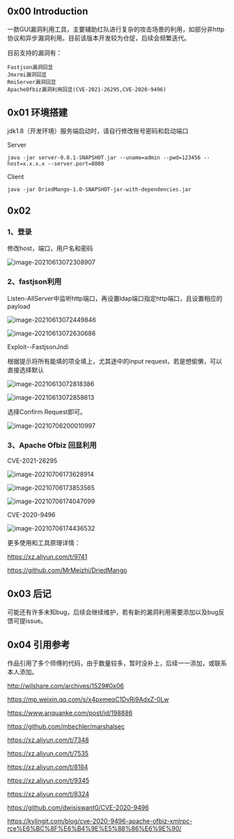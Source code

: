 ## 0x00 Introduction

一款GUI漏洞利用工具，主要辅助红队进行复杂的攻击场景的利用，如部分非http协议和异步漏洞利用。目前该版本开发较为仓促，后续会频繁迭代。

目前支持的漏洞有：

```
Fastjson漏洞回显
Jmxrmi漏洞回显
RmiServer漏洞回显
ApacheOfbiz漏洞利用回显(CVE-2021-26295,CVE-2020-9496)
```

## 0x01 环境搭建

jdk1.8（开发环境）服务端启动时，请自行修改账号密码和启动端口

Server

```
java -jar server-0.0.1-SNAPSHOT.jar --uname=admin --pwd=123456 --host=x.x.x.x --server.port=8080
```

Client

```
java -jar DriedMango-1.0-SNAPSHOT-jar-with-dependencies.jar
```



## 0x02 

### 1、登录

修改host，端口，用户名和密码

![image-20210613072308907](Untitled.assets/image-20210613072308907.png)



### 2、fastjson利用

Listen-AllServer中监听http端口，再设置ldap端口指定http端口，且设置相应的payload

![image-20210613072449846](Untitled.assets/image-20210613072449846.png)

![image-20210613072630686](Untitled.assets/image-20210613072630686.png)

Exploit--FastjsonJndi

根据提示将所有能填的项全填上，尤其途中的input request，若是想偷懒，可以直接选择默认

![image-20210613072818386](Untitled.assets/image-20210613072818386.png)

![image-20210613072858613](Untitled.assets/image-20210613072858613.png)

选择Confirm Request即可。

![image-20210706200010997](README.assets/image-20210706200010997.png)

### 3、Apache Ofbiz 回显利用

CVE-2021-26295

![image-20210706173628914](README.assets/image-20210706173628914.png)

![image-20210706173853565](README.assets/image-20210706173853565.png)

![image-20210706174047099](README.assets/image-20210706174047099.png)

CVE-2020-9496

![image-20210706174436532](README.assets/image-20210706174436532.png)

更多使用和工具原理详情：

https://xz.aliyun.com/t/9741

https://github.com/MrMeizhi/DriedMango

## 0x03 后记

可能还有许多未知bug，后续会继续维护，若有新的漏洞利用需要添加以及bug反馈可提issue。



## 0x04 引用参考

作品引用了多个师傅的代码，由于数量较多，暂时没补上，后续一一添加，或联系本人添加。

http://wjlshare.com/archives/1529#0x06

https://mp.weixin.qq.com/s/x4pxmeqC1DvRi9AdxZ-0Lw

https://www.anquanke.com/post/id/198886

https://github.com/mbechler/marshalsec

https://xz.aliyun.com/t/7348

https://xz.aliyun.com/t/7535

https://xz.aliyun.com/t/8184

https://xz.aliyun.com/t/9345

https://xz.aliyun.com/t/8324

https://github.com/dwisiswant0/CVE-2020-9496

https://kylingit.com/blog/cve-2020-9496-apache-ofbiz-xmlrpc-rce%E6%BC%8F%E6%B4%9E%E5%88%86%E6%9E%90/

